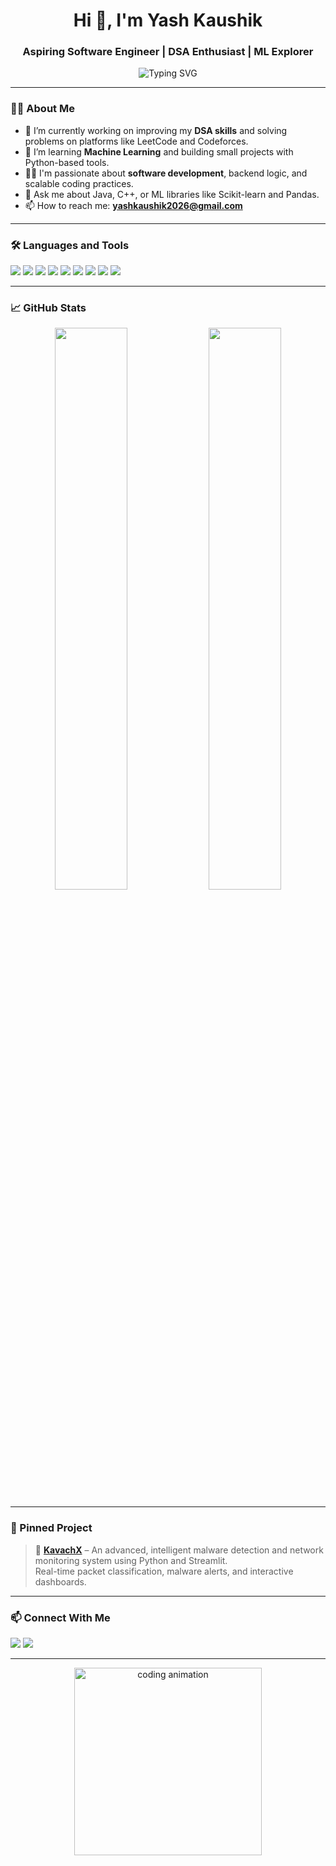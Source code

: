 <h1 align="center">Hi 👋, I'm Yash Kaushik</h1>
<h3 align="center">Aspiring Software Engineer | DSA Enthusiast | ML Explorer</h3>

<p align="center">
  <img src="https://readme-typing-svg.herokuapp.com?font=Fira+Code&size=22&pause=1000&center=true&vCenter=true&width=440&lines=Java+%7C+C+%7C+C%2B%2B+%7C+Python+%7C+ML+Tools+%7C+DSA+Focused" alt="Typing SVG" />
</p>

---

### 🧑‍💻 About Me
- 🔭 I’m currently working on improving my **DSA skills** and solving problems on platforms like LeetCode and Codeforces.
- 🌱 I’m learning **Machine Learning** and building small projects with Python-based tools.
- 👨‍🎓 I'm passionate about **software development**, backend logic, and scalable coding practices.
- 💬 Ask me about Java, C++, or ML libraries like Scikit-learn and Pandas.
- 📫 How to reach me: **yashkaushik2026@gmail.com**

---

### 🛠️ Languages and Tools
<p align="left">
  <img src="https://img.shields.io/badge/C-00599C?style=for-the-badge&logo=c&logoColor=white" />
  <img src="https://img.shields.io/badge/C++-00599C?style=for-the-badge&logo=c%2B%2B&logoColor=white" />
  <img src="https://img.shields.io/badge/Java-ED8B00?style=for-the-badge&logo=java&logoColor=white" />
  <img src="https://img.shields.io/badge/Python-3776AB?style=for-the-badge&logo=python&logoColor=white" />
  <img src="https://img.shields.io/badge/TensorFlow-FF6F00?style=for-the-badge&logo=TensorFlow&logoColor=white" />
  <img src="https://img.shields.io/badge/scikit--learn-F7931E?style=for-the-badge&logo=scikit-learn&logoColor=white" />
  <img src="https://img.shields.io/badge/NumPy-013243?style=for-the-badge&logo=numpy&logoColor=white" />
  <img src="https://img.shields.io/badge/Pandas-150458?style=for-the-badge&logo=pandas&logoColor=white" />
  <img src="https://img.shields.io/badge/Git-F05032?style=for-the-badge&logo=git&logoColor=white" />
</p>

---

### 📈 GitHub Stats
<p align="center">
  <img src="https://github-readme-stats.vercel.app/api?username=yashkaushik4&show_icons=true&theme=github_dark&hide_border=true" width="48%"/>
  <img src="https://github-readme-streak-stats.herokuapp.com/?user=yashkaushik4&theme=github-dark&hide_border=true" width="48%"/>
</p>

---

### 📌 Pinned Project
> 🚨 **[KavachX](https://github.com/yashkaushik4/KavachX)** – An advanced, intelligent malware detection and network monitoring system using Python and Streamlit.  
> Real-time packet classification, malware alerts, and interactive dashboards.

---

### 📫 Connect With Me
<p>
  <a href="mailto:kaushikyash2026@gmail.com"><img src="https://img.shields.io/badge/Gmail-D14836?style=for-the-badge&logo=gmail&logoColor=white"/></a>
  <a href="https://www.linkedin.com/in/yash-kaushik4/" target="_blank"><img src="https://img.shields.io/badge/LinkedIn-0A66C2?style=for-the-badge&logo=linkedin&logoColor=white"/></a>
</p>

---

<p align="center">
  <img src="https://media.giphy.com/media/qgQUggAC3Pfv687qPC/giphy.gif" width="300" alt="coding animation">
</p>
